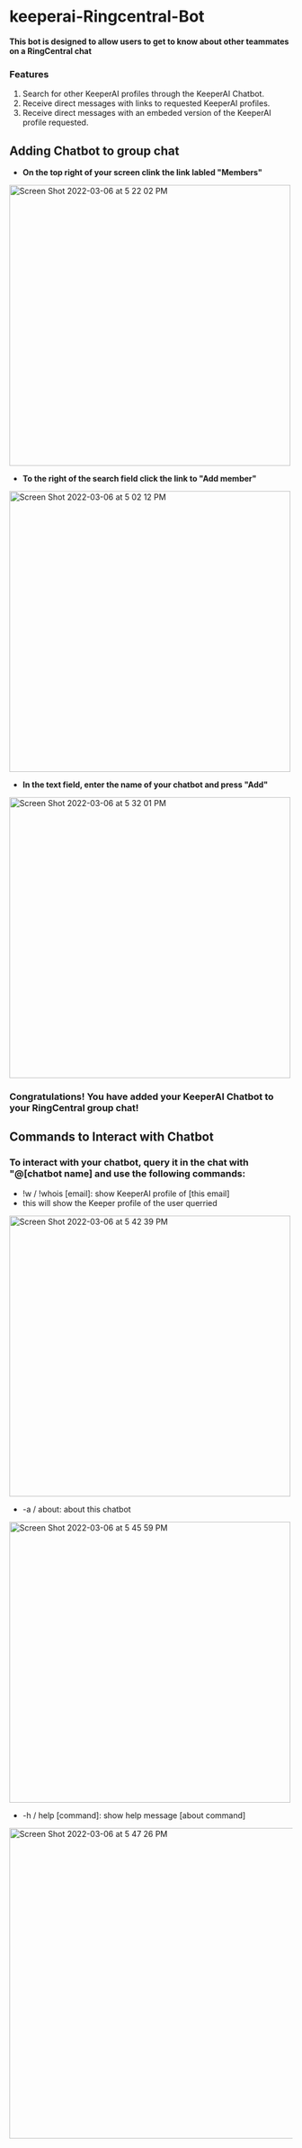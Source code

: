 # keeperai-Ringcentral-Bot
**This bot is designed to allow users to get to know about other teammates on a RingCentral chat**
### Features
  1. Search for other KeeperAI profiles through the KeeperAI Chatbot. 
  2. Receive direct messages with links to requested KeeperAI profiles.
  3. Receive direct messages with an embeded version of the KeeperAI profile requested.

## Adding Chatbot to group chat

- **On the top right of your screen clink the link labled "Members"**

<img width="500" alt="Screen Shot 2022-03-06 at 5 22 02 PM" src="https://user-images.githubusercontent.com/61127092/156952355-d932328b-51f8-4bf2-91ac-029754fa520a.png">

- **To the right of the search field click the link to "Add member"**

<img width="500" alt="Screen Shot 2022-03-06 at 5 02 12 PM" src="https://user-images.githubusercontent.com/61127092/156951117-9d87038a-ed10-4cf9-8375-d4d03dbdaced.png">

- **In the text field, enter the name of your chatbot and press "Add"**

<img width="500" alt="Screen Shot 2022-03-06 at 5 32 01 PM" src="https://user-images.githubusercontent.com/61127092/156953031-4fb99eee-d4e5-43b5-b9d8-5dc392d3871d.png">

### Congratulations! You have added your KeeperAI Chatbot to your RingCentral group chat!




## Commands to Interact with Chatbot
### To interact with your chatbot, query it in the chat with "@[chatbot name] and use the following commands:

- !w / !whois [email]: show KeeperAI profile of [this email]
 - this will show the Keeper profile of the user querried 
 <img width="500" alt="Screen Shot 2022-03-06 at 5 42 39 PM" src="https://user-images.githubusercontent.com/61127092/156953752-f518d6d9-9b74-4540-b163-fe3fa6c13e9f.png">
 
- -a / about: about this chatbot
<img width="500" alt="Screen Shot 2022-03-06 at 5 45 59 PM" src="https://user-images.githubusercontent.com/61127092/156953931-2075a3ef-9325-4e63-b022-6938abd9ecc6.png">

- -h / help [command]: show help message [about command]
<img width="553" alt="Screen Shot 2022-03-06 at 5 47 26 PM" src="https://user-images.githubusercontent.com/61127092/156954090-bef526b6-dc0f-4454-a745-e3b8ec9c1cfe.png">

